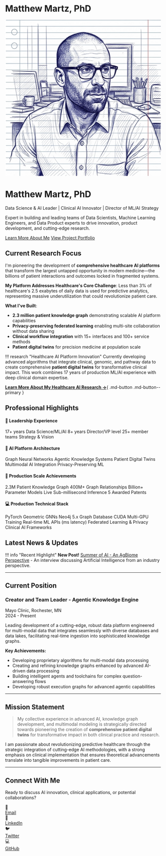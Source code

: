 # Matthew Martz, PhD

<div class="hero-section">
  <img src="assets/profile.jpg" alt="Matthew Martz" class="profile-image">
  <h1>Matthew Martz, PhD</h1>
  <div class="subtitle">
    Data Science & AI Leader | Clinical AI Innovator | Director of ML/AI Strategy
  </div>
  <p>
    Expert in building and leading teams of Data Scientists, Machine Learning Engineers,
    and Data Product experts to drive innovation, product development, and cutting-edge research.
  </p>
  <div class="cta-buttons">
    <a href="about/" class="cta-button">Learn More About Me</a>
    <a href="projects/" class="cta-button secondary">View Project Portfolio</a>
  </div>
</div>

## Current Research Focus

I'm pioneering the development of **comprehensive healthcare AI platforms** that transform the largest untapped opportunity in modern medicine—the billions of patient interactions and outcomes locked in fragmented systems.

**My Platform Addresses Healthcare's Core Challenge**: Less than 3% of healthcare's 2.5 exabytes of daily data is used for predictive analytics, representing massive underutilization that could revolutionize patient care.

**What I've Built**:

- **2.3 million patient knowledge graph** demonstrating scalable AI platform capabilities
- **Privacy-preserving federated learning** enabling multi-site collaboration without data sharing
- **Clinical workflow integration** with 15+ interfaces and 100+ service methods
- **Patient digital twins** for precision medicine at population scale

!!! research "Healthcare AI Platform Innovation"
    Currently developing advanced algorithms that integrate clinical, genomic, and pathway data to create comprehensive **patient digital twins** for transformative clinical impact. This work combines 17 years of production ML/AI experience with deep clinical domain expertise.

[**Learn More About My Healthcare AI Research →**](research.md){ .md-button .md-button--primary }

## Professional Highlights

<div class="skills-grid">
  <div class="skill-category">
    <h4>🎯 Leadership Experience</h4>
    <div class="skill-tags">
      <span class="skill-tag">17+ years Data Science/ML/AI</span>
      <span class="skill-tag">8+ years Director/VP level</span>
      <span class="skill-tag">25+ member teams</span>
      <span class="skill-tag">Strategy & Vision</span>
    </div>
  </div>

  <div class="skill-category">
    <h4>🧬 AI Platform Architecture</h4>
    <div class="skill-tags">
      <span class="skill-tag">Graph Neural Networks</span>
      <span class="skill-tag">Agentic Knowledge Systems</span>
      <span class="skill-tag">Patient Digital Twins</span>
      <span class="skill-tag">Multimodal AI Integration</span>
      <span class="skill-tag">Privacy-Preserving ML</span>
    </div>
  </div>

  <div class="skill-category">
    <h4>🚀 Production Scale Achievements</h4>
    <div class="skill-tags">
      <span class="skill-tag">2.3M Patient Knowledge Graph</span>
      <span class="skill-tag">400M+ Graph Relationships</span>
      <span class="skill-tag">Billion+ Parameter Models Live</span>
      <span class="skill-tag">Sub-millisecond Inference</span>
      <span class="skill-tag">5 Awarded Patents</span>
    </div>
  </div>

  <div class="skill-category">
    <h4>💻 Production Technical Stack</h4>
    <div class="skill-tags">
      <span class="skill-tag">PyTorch Geometric GNNs</span>
      <span class="skill-tag">Neo4j 5.x Graph Database</span>
      <span class="skill-tag">CUDA Multi-GPU Training</span>
      <span class="skill-tag">Real-time ML APIs (ms latency)</span>
      <span class="skill-tag">Federated Learning & Privacy</span>
      <span class="skill-tag">Clinical AI Frameworks</span>
    </div>
  </div>
</div>

## Latest News & Updates

!!! info "Recent Highlight"
    **New Post!** [Summer of AI - An AgBiome Perspective](blog/posts/2023/11/09/summer_of_AI.md) - An interview discussing Artificial Intelligence from an industry perspective.

---

## Current Position

<div class="experience-card">
  <h3>Creator and Team Leader - Agentic Knowledge Engine</h3>
  <div class="company">Mayo Clinic, Rochester, MN</div>
  <div class="duration">2024 - Present</div>

  Leading development of a cutting-edge, robust data platform engineered for multi-modal data that integrates seamlessly with diverse databases and data lakes, facilitating real-time ingestion into sophisticated knowledge graphs.

  **Key Achievements:**

  - Developing proprietary algorithms for multi-modal data processing
  - Creating and refining knowledge graphs enhanced by advanced AI-driven data processing
  - Building intelligent agents and toolchains for complex question-answering flows
  - Developing robust execution graphs for advanced agentic capabilities
</div>

---

## Mission Statement

> My collective experience in advanced AI, knowledge graph development, and multimodal modeling is strategically directed towards pioneering the creation of **comprehensive patient digital twins** for transformative impact in both clinical practice and research.

I am passionate about revolutionizing predictive healthcare through the strategic integration of cutting-edge AI methodologies, with a strong emphasis on clinical implementation that ensures theoretical advancements translate into tangible improvements in patient care.

---

## Connect With Me

Ready to discuss AI innovation, clinical applications, or potential collaborations?

<div class="contact-grid">
  <div class="contact-item">
    <div class="icon">📧</div>
    <a href="mailto:matthew@mutaku.io">Email</a>
  </div>
  <div class="contact-item">
    <div class="icon">💼</div>
    <a href="https://linkedin.com/in/matthew-martz-phd">LinkedIn</a>
  </div>
  <div class="contact-item">
    <div class="icon">🐦</div>
    <a href="https://twitter.com/backpropagating">Twitter</a>
  </div>
  <div class="contact-item">
    <div class="icon">💻</div>
    <a href="https://github.com/mutaku">GitHub</a>
  </div>
</div>

